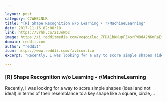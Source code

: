 ```yaml
---

layout: post
category: C7WHBLNLR
title: "[R] Shape Recognition w/o Learning • r/MachineLearning"
date: 2017-11-16 02:08:18
link: https://vrhk.co/2zJoWpc
image: https://i.redditmedia.com/vogcqXluc_7FDA1bKNupFZ4srPW8dA2NKmRaEtZVwTM.jpg?w=320&s=496961648df9bf38098d7ee8789e29bf
domain: reddit.com
author: "reddit"
icon: https://www.reddit.com/favicon.ico
excerpt: "Recently, I was looking for a way to score simple shapes (ideal and not ideal) in terms of their resemblance to a key shape like a square, circle,..."

---
```


### [R] Shape Recognition w/o Learning • r/MachineLearning

Recently, I was looking for a way to score simple shapes (ideal and not ideal) in terms of their resemblance to a key shape like a square, circle,...